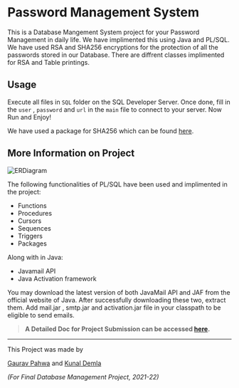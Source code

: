 # Password Management System
This is a Database Mangement System project for your Password Management in daily life.
We have implimented this using Java and PL/SQL.
We have used RSA and SHA256 encryptions for the protection of all the passwords stored in our Database.
There are diffrent classes implimented for RSA and Table printings.

## Usage
Execute all files in `SQL` folder on the SQL Developer Server.
Once done, fill in the `user` , `password` and `url` in the `main` file to connect to your server.
Now Run and Enjoy!

We have used a package for SHA256 which can be found [here](https://github.com/CruiserX/sha256_plsql).

## More Information on Project

![ERDiagram](https://cdn.discordapp.com/attachments/959084744098873374/975330017590534254/ER_dia_1_0_bleck.png)

The following functionalities of PL/SQL have been used and implimented in the project: 
* Functions
* Procedures
* Cursors
* Sequences
* Triggers
* Packages

Along with in Java:
* Javamail API
* Java Activation framework

You may download the latest version of both JavaMail API and JAF from the official website of Java. After successfully downloading these two, extract them. Add mail.jar , smtp.jar and activation.jar file in your classpath to be eligible to send emails.

> **A Detailed Doc for Project Submission can be accessed [here](https://docs.google.com/document/d/1pk1eIFU5mCQso2pmEC5o4vZciyNP3i1oU9aHJqCW1WQ/edit?usp=sharing).**

---

This Project was made by

[Gaurav Pahwa](https://github.com/gauravvv2204) and [Kunal Demla](https://github.com/KunalDemla)

_(For Final Database Management Project, 2021-22)_